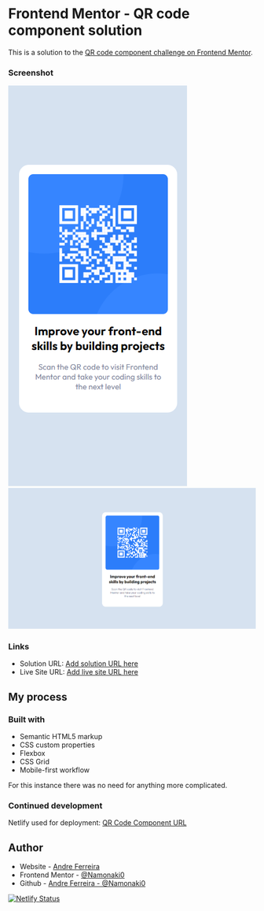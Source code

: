 # Frontend Mentor - QR code component solution

This is a solution to the [QR code component challenge on Frontend Mentor](https://www.frontendmentor.io/challenges/qr-code-component-iux_sIO_H).

### Screenshot

![mobile](./completed_screenshots/mobile.PNG)
![desktop](./completed_screenshots/desktop.PNG)

### Links

- Solution URL: [Add solution URL here](https://your-solution-url.com)
- Live Site URL: [Add live site URL here](https://your-live-site-url.com)

## My process

### Built with

- Semantic HTML5 markup
- CSS custom properties
- Flexbox
- CSS Grid
- Mobile-first workflow

For this instance there was no need for anything more complicated.

### Continued development

Netlify used for deployment: [QR Code Component URL](https://fementor-af-qrcodechallenge.netlify.app/)

## Author

- Website - [Andre Ferreira](https://www.andreferreiradev.com/)
- Frontend Mentor - [@Namonaki0](https://www.frontendmentor.io/profile/Namonaki0)
- Github - [Andre Ferreira - @Namonaki0](https://github.com/Namonaki0)

[![Netlify Status](https://api.netlify.com/api/v1/badges/e83c56b0-3b04-4869-ac62-929bed2c9fda/deploy-status)](https://app.netlify.com/sites/spontaneous-beijinho-214c38/deploys)
